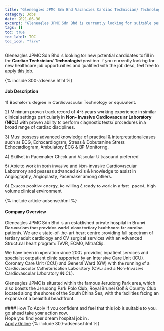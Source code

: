```yaml
---
title: "Gleneagles JPMC Sdn Bhd Vacancies Cardiac Technician/ Technologist" 
category: Jobs 
date: 2021-06-30 
excerpt: "Gleneagles JPMC Sdn Bhd is currently looking for suitable person to fill in the Cardiac Technician/ Technologist which positioned at " 
tags: [] 
toc: true 
toc_label: TOC 
toc_icon: "fire" 
--- 
```


<p>Gleneagles JPMC Sdn Bhd is looking for new potential candidates to fill in for <b>Cardiac Technician/ Technologist</b> position. If you currently looking for new healthcare job opportunities and qualified with the job desc, feel free to apply this job.
</p>{% include 300-adsense.html %} 
<div><div><h4>Job Description</h4></div><div><div><span><div><p>1) Bachelor's degree in Cardiovascular Technology or equivalent.</p><p>2) Minimum proven track record of 4-5 years working experience in similar clinical settings particularly in <strong>Non- Invasive Cardiovascular Laboratory (NICL)</strong> with proven ability to perform diagnostic tests/ procedures in a broad range of cardiac disciplines.</p><p>3) Must possess advanced knowledge of practical &amp; interpretational cases such as ECG, Echocardiogram, Stress &amp; Dobutamine Stress Echocardiogram, Ambulatory ECG &amp; BP Monitoring.</p><p>4) Skillset in Pacemaker Check and Vascular Ultrasound preferred</p><p>5) Able to work in both Invasive and Non-Invasive Cardiovascular Laboratory and possess advanced skills &amp; knowledge to assist in Angiography, Angioplasty, Pacemaker among others.</p><p>6) Exudes positive energy, be willing &amp; ready to work in a fast- paced, high volume clinical environment.</p></div></span></div></div></div> 
{% include article-adsense.html %} 
<div><div><h4>Company Overview</h4></div><div><div><span><div><p>Gleneagles JPMC Sdn Bhd is an established private hospital in Brunei Darussalam that provides world-class tertiary healthcare for cardiac patients. We are a state-of-the-art heart centre providing full spectrum of tertiary adult cardiology and CV surgical services with an Advanced Structural heart program: TAVR, ECMO, MitraClip.</p><p>We have been in operation since 2002 providing inpatient services and specialist outpatient clinic supported by an Intensive Care Unit (ICU), Coronary Care Unit (CCU) and General Ward (GW) with the running of a Cardiovascular Catheterisation Laboratory (CVL) and a Non-Invasive Cardiovascular Laboratory (NICL).</p><p>Gleneagles JPMC is situated within the famous Jerudong Park area, which also boasts the Jerudong Park Polo Club, Royal Brunei Golf &amp; Country Club located along the shores of the South China Sea, with the facilities facing an expanse of a beautiful beachfront.</p></div></span></div></div></div> 
#### How To Apply 
If you confident and feel that this job is suitable to you, go ahead take your action now. <br/> 
Hope you find your dream hospital job in . <br/> 
<a href="https://www.jobstreet.com.my/en/job/cardiac-technician-technologist-4602516?jobId=jobstreet-my-job-4602516" class="btn btn--warning" target="_blank" rel="nofollow noopenner">Apply Online</a> 
{% include 300-adsense.html %} 